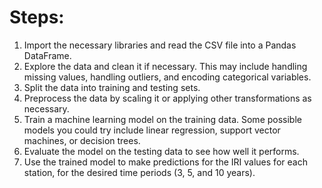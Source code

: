 # Steps:    

1. Import the necessary libraries and read the CSV file into a Pandas DataFrame.
2. Explore the data and clean it if necessary. This may include handling missing values, handling outliers, and encoding categorical variables.
3. Split the data into training and testing sets.
4. Preprocess the data by scaling it or applying other transformations as necessary.
5. Train a machine learning model on the training data. Some possible models you could try include linear regression, support vector machines, or decision trees.
6. Evaluate the model on the testing data to see how well it performs.
7. Use the trained model to make predictions for the IRI values for each station, for the desired time periods (3, 5, and 10 years).
